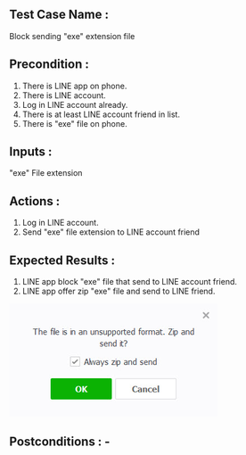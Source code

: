 ## Test Case Name : 
Block sending "exe" extension file  
## Precondition : 
1. There is LINE app on phone.
2. There is LINE account.
3. Log in LINE account already.
4. There is at least LINE account friend in list.
5. There is "exe" file on phone.
## Inputs : 
"exe" File extension
## Actions : 
1. Log in LINE account.
2. Send "exe" file extension to LINE account friend
## Expected Results :
1. LINE app block "exe" file that send to LINE account friend.
2. LINE app offer zip "exe" file and send to LINE friend.

![GitHub Logo](Pic/TC03-12.5.1/zipOffer.jpg)
## Postconditions : -
